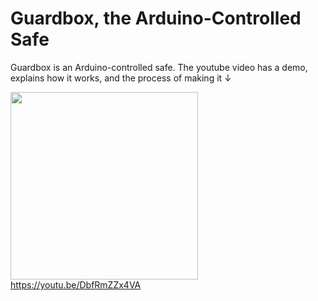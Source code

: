 # Guardbox, the Arduino-Controlled Safe

Guardbox is an Arduino-controlled safe. The youtube video has a demo, explains how it works, and the process of making it ↓

[<img src='https://i9.ytimg.com/vi/DbfRmZZx4VA/maxresdefault.jpg?time=1626371700000&sqp=CPTswYcG&rs=AOn4CLCDiTW7dfV8sg_PhQ4O1wgyIVKm2Q' width='300px'>](https://youtu.be/DbfRmZZx4VA)\
https://youtu.be/DbfRmZZx4VA
